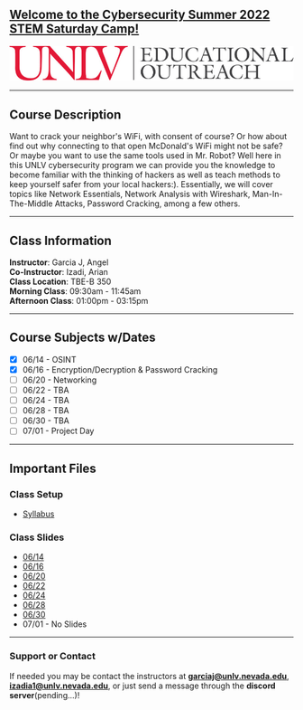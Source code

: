 ## [**Welcome to the Cybersecurity Summer 2022 STEM Saturday Camp!**]()
![UNLV Logo](/Images/UNLVEducationalOutreach.jpg)

---

## Course Description
Want to crack your neighbor's WiFi, with consent of course? Or how about find out why connecting to that open McDonald's WiFi might not be safe? Or maybe you want to use the same tools used in Mr. Robot? Well here in this UNLV cybersecurity program we can provide you the knowledge to become familiar with the thinking of hackers as well as teach methods to keep yourself safer from your local hackers:). Essentially, we will cover topics like Network Essentials, Network Analysis with Wireshark, Man-In-The-Middle Attacks, Password Cracking, among a few others.

---

## Class Information
**Instructor**: Garcia J, Angel  
**Co-Instructor**: Izadi, Arian  
**Class Location**: TBE-B 350  
**Morning Class**: 09:30am - 11:45am  
**Afternoon Class**: 01:00pm - 03:15pm  

---

## Course Subjects w/Dates
- [x] 06/14 - OSINT
- [x] 06/16 - Encryption/Decryption & Password Cracking
- [ ] 06/20 - Networking
- [ ] 06/22 - TBA
- [ ] 06/24 - TBA
- [ ] 06/28 - TBA
- [ ] 06/30 - TBA
- [ ] 07/01 - Project Day

---

## Important Files
### Class Setup
- [Syllabus](pending)

### Class Slides
- [06/14](https://docs.google.com/presentation/d/1P4nQEhX7d_d0Hi5SFE5ZSfrhnD1mbj6fOTgsEFp7dVo/edit?usp=sharing)
- [06/16](https://docs.google.com/presentation/d/1STzM6mt_ykl5maudRKw7twY3pQnvsQN_CnhiHdSUpW0/edit?usp=sharing)
- [06/20](https://docs.google.com/presentation/d/1swLjgFLfns97WF5vhC29Mf9Yq5dxXyDx7NQmdLTzZ2o/edit?usp=sharing)
- [06/22](/)
- [06/24](/)
- [06/28](/)
- [06/30](/)
- 07/01 - No Slides

---

### Support or Contact
If needed you may be contact the instructors at **garciaj@unlv.nevada.edu**, **izadia1@unlv.nevada.edu**, or just send a message through the **discord server**(pending...)!  
